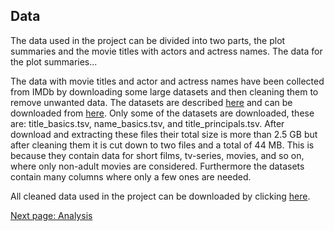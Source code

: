 
## Data

The data used in the project can be divided into two parts, the plot summaries and the movie titles with actors and actress names.
The data for the plot summaries...

The data with movie titles and actor and actress names have been collected from IMDb by downloading some large datasets and then cleaning them to remove unwanted data.
The datasets are described [here](https://www.imdb.com/interfaces/) and can be downloaded from [here](https://datasets.imdbws.com/).
Only some of the datasets are downloaded, these are: title_basics.tsv, name_basics.tsv, and title_principals.tsv.
After download and extracting these files their total size is more than 2.5 GB but after cleaning them it is cut down to two files and a total of 44 MB.
This is because they contain data for short films, tv-series, movies, and so on, where only non-adult movies are considered.
Furthermore the datasets contain many columns where only a few ones are needed.

All cleaned data used in the project can be downloaded by clicking [here](/data/Data.zip).

[Next page: Analysis](analysis.md)
